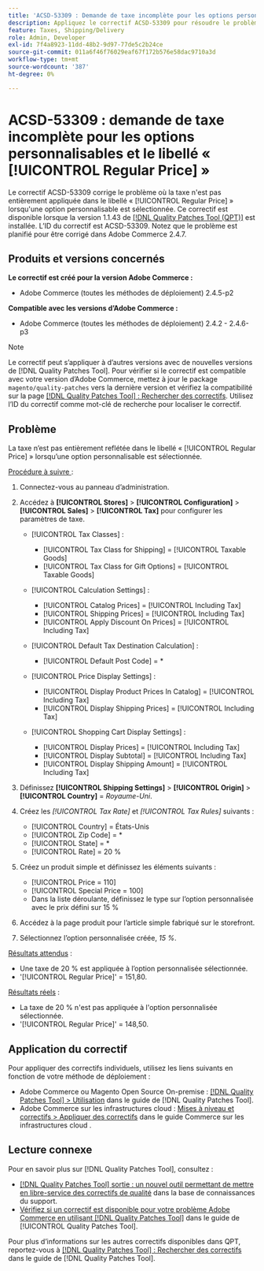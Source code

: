 ```yaml
---
title: 'ACSD-53309 : Demande de taxe incomplète pour les options personnalisables et le libellé de [!UICONTROL Regular Price]'
description: Appliquez le correctif ACSD-53309 pour résoudre le problème d’Adobe Commerce où la taxe n’est pas entièrement appliquée dans le libellé « [!UICONTROL Regular Price] » lorsqu’une option personnalisable est sélectionnée.
feature: Taxes, Shipping/Delivery
role: Admin, Developer
exl-id: 7f4a8923-11dd-48b2-9d97-77de5c2b24ce
source-git-commit: 011a6f46f76029eaf67f172b576e58dac9710a3d
workflow-type: tm+mt
source-wordcount: '387'
ht-degree: 0%

---
```


# ACSD-53309 : demande de taxe incomplète pour les options personnalisables et le libellé « [!UICONTROL Regular Price] »

Le correctif ACSD-53309 corrige le problème où la taxe n&#39;est pas entièrement appliquée dans le libellé « [!UICONTROL Regular Price] » lorsqu&#39;une option personnalisable est sélectionnée. Ce correctif est disponible lorsque la version 1.1.43 de [[!DNL Quality Patches Tool (QPT)]](https://experienceleague.adobe.com/en/docs/commerce-operations/tools/quality-patches-tool/quality-patches-tool-to-self-serve-quality-patches) est installée. L’ID du correctif est ACSD-53309. Notez que le problème est planifié pour être corrigé dans Adobe Commerce 2.4.7.

## Produits et versions concernés

**Le correctif est créé pour la version Adobe Commerce :**

* Adobe Commerce (toutes les méthodes de déploiement) 2.4.5-p2

**Compatible avec les versions d’Adobe Commerce :**

* Adobe Commerce (toutes les méthodes de déploiement) 2.4.2 - 2.4.6-p3

>[!NOTE]
>
>Le correctif peut s’appliquer à d’autres versions avec de nouvelles versions de [!DNL Quality Patches Tool]. Pour vérifier si le correctif est compatible avec votre version d’Adobe Commerce, mettez à jour le package `magento/quality-patches` vers la dernière version et vérifiez la compatibilité sur la page [[!DNL Quality Patches Tool] : Rechercher des correctifs](https://experienceleague.adobe.com/tools/commerce-quality-patches/index.html). Utilisez l’ID du correctif comme mot-clé de recherche pour localiser le correctif.

## Problème

La taxe n’est pas entièrement reflétée dans le libellé « [!UICONTROL Regular Price] » lorsqu’une option personnalisable est sélectionnée.

<u>Procédure à suivre </u> :

1. Connectez-vous au panneau d’administration.
1. Accédez à **[!UICONTROL Stores]** > **[!UICONTROL Configuration]** > **[!UICONTROL Sales]** > **[!UICONTROL Tax]** pour configurer les paramètres de taxe.

   * [!UICONTROL Tax Classes] :

      * [!UICONTROL Tax Class for Shipping] = [!UICONTROL Taxable Goods]
      * [!UICONTROL Tax Class for Gift Options] = [!UICONTROL Taxable Goods]

   * [!UICONTROL Calculation Settings] :

      * [!UICONTROL Catalog Prices] = [!UICONTROL Including Tax]
      * [!UICONTROL Shipping Prices] = [!UICONTROL Including Tax]
      * [!UICONTROL Apply Discount On Prices] = [!UICONTROL Including Tax]

   * [!UICONTROL Default Tax Destination Calculation] :

      * [!UICONTROL Default Post Code] = *

   * [!UICONTROL Price Display Settings] :

      * [!UICONTROL Display Product Prices In Catalog] = [!UICONTROL Including Tax]
      * [!UICONTROL Display Shipping Prices] = [!UICONTROL Including Tax]

   * [!UICONTROL Shopping Cart Display Settings] :

      * [!UICONTROL Display Prices] = [!UICONTROL Including Tax]
      * [!UICONTROL Display Subtotal] = [!UICONTROL Including Tax]
      * [!UICONTROL Display Shipping Amount] = [!UICONTROL Including Tax]

1. Définissez **[!UICONTROL Shipping Settings]** > **[!UICONTROL Origin]** > **[!UICONTROL Country]** = *Royaume-Uni*.

1. Créez les *[!UICONTROL Tax Rate]* et *[!UICONTROL Tax Rules]* suivants :

   * [!UICONTROL Country] = États-Unis
   * [!UICONTROL Zip Code] = *
   * [!UICONTROL State] = *
   * [!UICONTROL Rate] = 20 %
1. Créez un produit simple et définissez les éléments suivants :
   * [!UICONTROL Price = 110]
   * [!UICONTROL Special Price = 100]
   * Dans la liste déroulante, définissez le type sur l’option personnalisée avec le prix défini sur 15 %
1. Accédez à la page produit pour l’article simple fabriqué sur le storefront.
1. Sélectionnez l’option personnalisée créée, *15 %*.

<u>Résultats attendus</u> :

* Une taxe de 20 % est appliquée à l’option personnalisée sélectionnée.
* &#39;[!UICONTROL Regular Price]&#39; = 151,80.

<u>Résultats réels</u> :

* La taxe de 20 % n&#39;est pas appliquée à l&#39;option personnalisée sélectionnée.
* &#39;[!UICONTROL Regular Price]&#39; = 148,50.

## Application du correctif

Pour appliquer des correctifs individuels, utilisez les liens suivants en fonction de votre méthode de déploiement :

* Adobe Commerce ou Magento Open Source On-premise : [[!DNL Quality Patches Tool] > Utilisation](/help/tools/quality-patches-tool/usage.md) dans le guide de [!DNL Quality Patches Tool].
* Adobe Commerce sur les infrastructures cloud : [Mises à niveau et correctifs > Appliquer des correctifs](https://experienceleague.adobe.com/docs/commerce-cloud-service/user-guide/develop/upgrade/apply-patches.html) dans le guide Commerce sur les infrastructures cloud .

## Lecture connexe

Pour en savoir plus sur [!DNL Quality Patches Tool], consultez :

* [[!DNL Quality Patches Tool] sortie : un nouvel outil permettant de mettre en libre-service des correctifs de qualité](https://experienceleague.adobe.com/en/docs/commerce-operations/tools/quality-patches-tool/quality-patches-tool-to-self-serve-quality-patches) dans la base de connaissances du support.
* [Vérifiez si un correctif est disponible pour votre problème Adobe Commerce en utilisant [!DNL Quality Patches Tool]](/help/tools/quality-patches-tool/patches-available-in-qpt/check-patch-for-magento-issue-with-magento-quality-patches.md) dans le guide de [!UICONTROL Quality Patches Tool].


Pour plus d’informations sur les autres correctifs disponibles dans QPT, reportez-vous à [[!DNL Quality Patches Tool] : Rechercher des correctifs](https://experienceleague.adobe.com/tools/commerce-quality-patches/index.html) dans le guide de [!DNL Quality Patches Tool].
